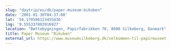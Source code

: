 ```yaml
---
slug: "daytrip/eu/dk/paper-museum-bikuben"
date: '2001-01-30T04:37:00'
lat: '56.170586123455436'
lng: '9.555337803916927'
location: "Bøttebygningen, Papirfabrikken 78, 8600 Silkeborg, Danmark"
title: Paper Museum "Bikuben"
external_url: https://www.museumsilkeborg.dk/velkommen-til-papirmuseet
---
```



